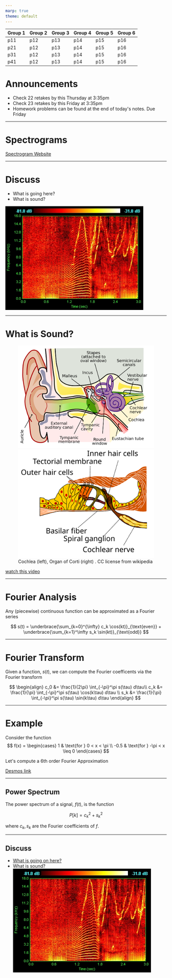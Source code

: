 ```yaml
---
marp: true
theme: default
---
```


| Group 1 | Group 2 | Group 3 | Group 4| Group 5 | Group 6 |
|---|---|---|---|---|---|
| p11 | p12 | p13 | p14 | p15 | p16 |
| p21 | p12 | p13 | p14 | p15 | p16 |
| p31 | p12 | p13 | p14 | p15 | p16 |
| p41 | p12 | p13 | p14 | p15 | p16 |

# Announcements
- Check 22 retakes by this Thursday at 3:35pm
- Check 23 retakes by this Friday at 3:35pm
- Homework problems can be found at the end of today's notes. Due Friday

<!--Bell Ringer Choose a Random Sentence -->

---

# Spectrograms

 [Spectrogram Website](https://spectrogram.sciencemusic.org/)
<!-- for each group a representative reads the sentence into the spectrogram -->
<!-- you play cello -->
<!-- students discuss what is being depicted in the spectrogram -->


---
# Discuss
 * What is going here?
 * What is sound?

![bg right](./images/Dolphin1.jpg)


---
# What is Sound?
<figure>
<img src="./images/Anatomy_of_the_Human_Ear.svg" width=500/>
<img src="./images/Organ_of_corti.svg" width=500/>
<figcaption> Cochlea (left), Organ of Corti (right) . CC license from wikipedia </figcaption>
</figure>


[watch this video](https://www.youtube.com/embed/6JeyiM0YNo4?si=iBHws45iXrHiIzNL)


---
# Fourier Analysis

Any (piecewise) continuous function can be approximated as a Fourier series

$$
s(t) = \underbrace{\sum_{k=0}^{\infty} c_k \cos(kt)}_{\text{even}} + \underbrace{\sum_{k=1}^\infty s_k \sin(kt)}_{\text{odd}}
$$

---
# Fourier Transform
Given a function, $s(t)$, we can compute the Fourier coefficents via the Fourier transform

$$
\begin{align}
c_0 &= \frac{1}{2\pi} \int_{-\pi}^\pi s(\tau) d\tau\\
c_k &= \frac{1}{\pi} \int_{-\pi}^\pi s(\tau) \cos(k\tau) d\tau \\
s_k &= \frac{1}{\pi} \int_{-\pi}^\pi s(\tau) \sin(k\tau) d\tau
\end{align}
$$

---
# Example

Consider the function
$$
f(x) = \begin{cases}
    1 & \text{for } 0 < x < \pi \\
    -0.5 & \text{for } -\pi < x \leq 0
\end{cases}
$$

Let's compute a 6th order Fourier Approximation

[Desmos link](https://www.desmos.com/calculator/oxqby80vki)
<!-- group k computes the kth Fourier coefficients-->

---

## Power Spectrum

The power spectrum of a signal, $f(t)$, is the function

$$
P[k] = c_k^2 + s_k^2
$$

where $c_k, s_k$ are the Fourier coefficients of $f$.

---

## Discuss
- [What is going on here?](https://spectrogram.sciencemusic.org)
- What is sound?
![bg right](./images/Dolphin1.jpg)